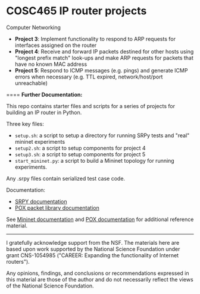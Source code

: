 COSC465 IP router projects
==========================
Computer Networking

 * <b>Project 3</b>: Implement functionality to respond to ARP requests for interfaces assigned on the router
 * <b>Project 4</b>: Receive and forward IP packets destined for other hosts using "longest prefix match" look-ups and make ARP requests for packets that have no known MAC address
 * <b>Project 5</b>: Respond to ICMP messages (e.g. pings) and generate ICMP errors when necessary (e.g. TTL expired, network/host/port unreachable)

====
<b>Further Documentation:</b>


This repo contains starter files and scripts for a series of projects for building an IP router in Python.

Three key files:
 * `setup.sh`: a script to setup a directory for running SRPy tests and "real" mininet experiments
 * `setup2.sh`: a script to setup components for project 4
 * `setup3.sh`: a script to setup components for project 5
 * `start_mininet.py`: a script to build a Mininet topology for running experiments.

Any .srpy files contain serialized test case code.

Documentation:

 * [SRPY documentation](https://docs.google.com/document/d/1ZT8jKr1vDWsSg12Bf63qcKMxyncIVJGwTLCUY140tWg/edit?usp=sharing)
 * [POX packet library documentation](https://docs.google.com/document/d/1d3Sn8B1arx8sZOZszcEwx1SWIVBvKyCDAKJOAQOlAtc/edit?usp=sharing)

See [Mininet documentation](http://www.mininet.org) and [POX documentation](https://openflow.stanford.edu/display/ONL/POX+Wiki) for additional reference material.

----

I gratefully acknowledge support from the NSF.  The materials here are
based upon work supported by the National Science Foundation under
grant CNS-1054985 ("CAREER: Expanding the functionality of Internet
routers").

Any opinions, findings, and conclusions or recommendations expressed
in this material are those of the author and do not necessarily
reflect the views of the National Science Foundation.
